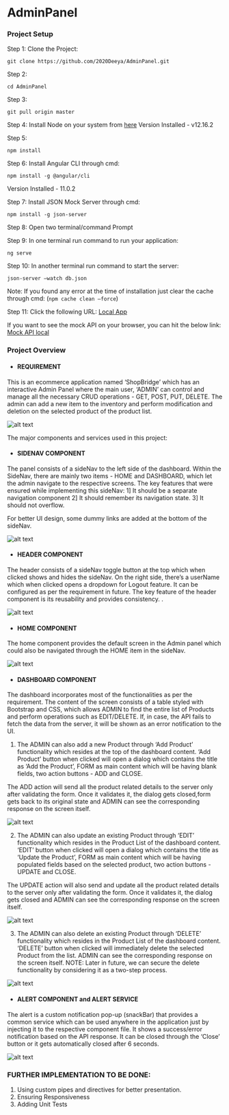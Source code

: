 # AdminPanel

### Project Setup

Step 1: Clone the Project: 
```
git clone https://github.com/2020Deeya/AdminPanel.git
```

Step 2: 
``` 
cd AdminPanel
```

Step 3: 
```
git pull origin master
```

Step 4: Install Node on your system from [here](https://nodejs.org/en/download/)
Version Installed - v12.16.2

Step 5:
``` 
npm install
```

Step 6: Install Angular CLI through cmd:  
```
npm install -g @angular/cli
```
Version Installed - 11.0.2

Step 7: Install JSON Mock Server through cmd: 
```
npm install -g json-server
```

Step 8: Open two terminal/command Prompt

Step 9: In one terminal run command to run your application: 
```
ng serve
```

Step 10:  In another terminal run command to start the server: 
```
json-server –watch db.json
```

Note: If you found any error at the time of installation just clear the cache through cmd:
(`npm cache clean –force`)

Step 11: Click the following URL: [Local App](http://localhost:4200)

If you want to see the mock API on your browser, you can hit the below link:
[Mock API local](http://localhost:3000/posts)


### Project Overview

- #### REQUIREMENT 

This is an ecommerce application named ‘ShopBridge’ which has an interactive Admin Panel where the main user, ‘ADMIN’ can control and manage all the necessary CRUD operations - GET, POST, PUT, DELETE. The admin can add a new item to the inventory and perform modification and deletion on the selected product of the product list.

![alt text](image.jpg)

The major components and services used in this project:


- #### SIDENAV COMPONENT

The panel consists of a sideNav to the left side of the dashboard. Within the SideNav, there are mainly two items - HOME and DASHBOARD,  which let the admin navigate to the respective screens. The key features that were ensured while implementing this sideNav:
1] It should be a separate navigation component
2] It should remember its navigation state.
3] It should not overflow.

For better UI design, some dummy links are added at the bottom of the sideNav.

![alt text](image.jpg)

- #### HEADER COMPONENT

The header consists of a sideNav toggle button at the top which when clicked shows and hides the sideNav. On the right side, there’s a userName which when clicked opens a dropdown for Logout feature. It can be configured as per the requirement in future.
The key feature of the header component is its reusability and provides consistency. . 

![alt text](image.jpg)

- #### HOME COMPONENT

The home component provides the default screen in the Admin panel which could also be navigated through the HOME item in the sideNav.

![alt text](image.jpg)

- #### DASHBOARD COMPONENT

The dashboard incorporates most of the functionalities as per the requirement. The content of the screen consists of a table styled with Bootstrap and CSS, which allows ADMIN to find the entire list of Products and perform operations such as EDIT/DELETE. If, in case, the API fails to fetch the data from the server, it will be shown as an error notification to the UI.

1. The ADMIN can also add a new Product through ‘Add Product’ functionality which resides at the top of the dashboard content. ‘Add Product’ button when clicked will open a dialog which contains the title as ‘Add the Product’,  FORM as main content which will be having blank fields, two action buttons - ADD and CLOSE.

The ADD action will send all the product related details to the server only after validating the form. Once it validates it, the dialog gets closed,form gets back to its original state and ADMIN can see the corresponding response on the screen itself.

![alt text](image.jpg)

2. The ADMIN can also update an existing Product through ‘EDIT’ functionality which resides in the Product List of the dashboard content. ‘EDIT’ button when clicked will open a dialog which contains the title as ‘Update the Product’,  FORM as main content which will be having populated fields based on the selected product, two action buttons - UPDATE and CLOSE.

The UPDATE action will also send and update all the product related details to the server only after validating the form. Once it validates it, the dialog gets closed and ADMIN can see the corresponding response on the screen itself.

![alt text](image.jpg)

3. The ADMIN can also delete an existing Product through ‘DELETE’ functionality which resides in the Product List of the dashboard content. ‘DELETE’ button when clicked will immediately delete the selected Product from the list. ADMIN can see the corresponding response on the screen itself.
NOTE: Later in future, we can secure the delete functionality by considering it as a two-step process.

![alt text](image.jpg)

- #### ALERT COMPONENT and ALERT SERVICE

The alert is a custom notification pop-up (snackBar) that provides a common service which can be used anywhere in the application just by injecting it to the respective component file. It shows a success/error notification based on the API response. It can be closed through the ‘Close’ button or it gets automatically closed after 6 seconds.

![alt text](image.jpg)

### FURTHER IMPLEMENTATION TO BE DONE:

1. Using custom pipes and directives for better presentation.
2. Ensuring Responsiveness
3. Adding Unit Tests




















